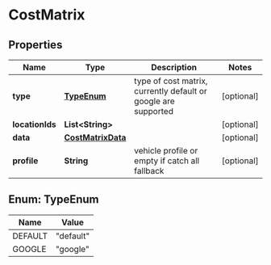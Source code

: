 # CostMatrix

## Properties
Name | Type | Description | Notes
------------ | ------------- | ------------- | -------------
**type** | [**TypeEnum**](#TypeEnum) | type of cost matrix, currently default or google are supported |  [optional]
**locationIds** | **List&lt;String&gt;** |  |  [optional]
**data** | [**CostMatrixData**](CostMatrixData.md) |  |  [optional]
**profile** | **String** | vehicle profile or empty if catch all fallback |  [optional]

<a name="TypeEnum"></a>
## Enum: TypeEnum
Name | Value
---- | -----
DEFAULT | &quot;default&quot;
GOOGLE | &quot;google&quot;
